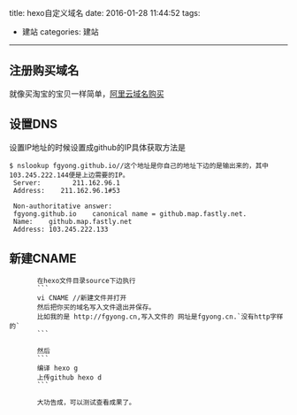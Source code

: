 title: hexo自定义域名
date: 2016-01-28 11:44:52
tags:
- 建站
categories: 建站
---
## 注册购买域名
就像买淘宝的宝贝一样简单，[阿里云域名购买](http://wanwang.aliyun.com/domain/?spm=5176.200001.n2.13.iyigkk)

## 设置DNS
 设置IP地址的时候设置成github的IP具体获取方法是
 <!-- more -->
 
```
$ nslookup fgyong.github.io//这个地址是你自己的地址下边的是输出来的，其中103.245.222.144便是上边需要的IP。
 Server:        211.162.96.1
 Address:    211.162.96.1#53

 Non-authoritative answer: 
 fgyong.github.io    canonical name = github.map.fastly.net.
 Name:    github.map.fastly.net
 Address: 103.245.222.133
```
     

     
## 新建CNAME
           在hexo文件目录source下边执行
           ```
           vi CNAME //新建文件并打开
           然后把你买的域名写入文件退出并保存。
           比如我的是 http://fgyong.cn,写入文件的 网址是fgyong.cn.`没有http字样的`
           ```

           然后
           ```
           编译 hexo g
           上传github hexo d
           ```

           大功告成，可以测试查看成果了。
            
             
